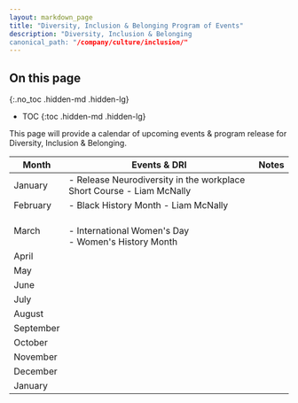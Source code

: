 ```yaml
---
layout: markdown_page
title: "Diversity, Inclusion & Belonging Program of Events"
description: "Diversity, Inclusion & Belonging 
canonical_path: "/company/culture/inclusion/"
---
```


## On this page
{:.no_toc .hidden-md .hidden-lg}

- TOC
{:toc .hidden-md .hidden-lg}

This page will provide a calendar of upcoming events & program release for Diversity, Inclusion & Belonging. 

| Month | Events & DRI | Notes | 
|---    |---           |---    |
| January | - Release Neurodiversity in the workplace Short Course - Liam McNally   |   |
| February |- Black History Month - Liam McNally |   |
| March | <br>- International Women's Day<br>- Women's History Month |   |
| April |   |   |
| May |   |   |
| June |   |   | 
| July |   |   | 
| August |   |   | 
| September |   |   | 
| October |   |   | 
| November |   |   |
| December |   |   |
| January |   |   | 



